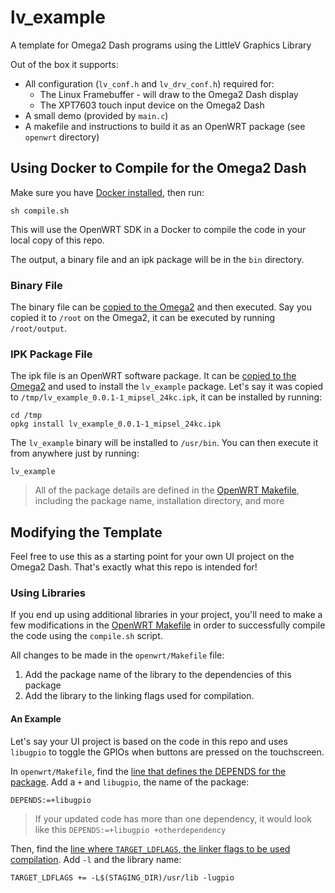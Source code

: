 # lv_example
A template for Omega2 Dash programs using the LittleV Graphics Library

Out of the box it supports:

* All configuration (`lv_conf.h` and `lv_drv_conf.h`) required for:
    * The Linux Framebuffer - will draw to the Omega2 Dash display
    * The XPT7603 touch input device on the Omega2 Dash
* A small demo (provided by `main.c`)
* A makefile and instructions to build it as an OpenWRT package (see `openwrt` directory)

## Using Docker to Compile for the Omega2 Dash

Make sure you have [Docker installed](https://docs.docker.com/get-docker/), then run:

```
sh compile.sh
```

This will use the OpenWRT SDK in a Docker to compile the code in your local copy of this repo.

The output, a binary file and an ipk package will be in the `bin` directory.

### Binary File

The binary file can be [copied to the Omega2](http://docs.onion.io/omega2-docs/transferring-files.html) and then executed. Say you copied it to `/root` on the Omega2, it can be executed by running `/root/output`.

### IPK Package File

The ipk file is an OpenWRT software package. It can be [copied to the Omega2](http://docs.onion.io/omega2-docs/transferring-files.html) and used to install the `lv_example` package.
Let's say it was copied to `/tmp/lv_example_0.0.1-1_mipsel_24kc.ipk`, it can be installed by running:

```
cd /tmp
opkg install lv_example_0.0.1-1_mipsel_24kc.ipk
```

The `lv_example` binary will be installed to `/usr/bin`. You can then execute it from anywhere just by running:

```
lv_example
```

> All of the package details are defined in the [OpenWRT Makefile](./openwrt/Makefile), including the package name, installation directory, and more


## Modifying the Template

Feel free to use this as a starting point for your own UI project on the Omega2 Dash. That's exactly what this repo is intended for!

### Using Libraries

If you end up using additional libraries in your project, you'll need to make a few modifications in the [OpenWRT Makefile](./openwrt/Makefile) in order to successfully compile the code using the `compile.sh` script.

All changes to be made in the `openwrt/Makefile` file:

1. Add the package name of the library to the dependencies of this package
2. Add the library to the linking flags used for compilation.

#### An Example

Let's say your UI project is based on the code in this repo and uses `libugpio` to toggle the GPIOs when buttons are pressed on the touchscreen.

In `openwrt/Makefile`, find the [line that defines the DEPENDS for the package](./openwrt/Makefile#29). Add a `+` and `libugpio`, the name of the package:

```
DEPENDS:=+libugpio
```

> If your updated code has more than one dependency, it would look like this `DEPENDS:=+libugpio +otherdependency`

Then, find the [line where `TARGET_LDFLAGS`, the linker flags to be used compilation](./openwrt/Makefile#29). Add `-l` and the library name:

```
TARGET_LDFLAGS += -L$(STAGING_DIR)/usr/lib -lugpio
```
